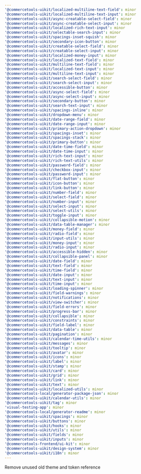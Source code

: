 ```yaml
---
'@commercetools-uikit/localized-multiline-text-field': minor
'@commercetools-uikit/localized-multiline-text-input': minor
'@commercetools-uikit/async-creatable-select-field': minor
'@commercetools-uikit/async-creatable-select-input': minor
'@commercetools-uikit/localized-rich-text-input': minor
'@commercetools-uikit/selectable-search-input': minor
'@commercetools-uikit/spacings-inset-squish': minor
'@commercetools-uikit/secondary-icon-button': minor
'@commercetools-uikit/creatable-select-field': minor
'@commercetools-uikit/creatable-select-input': minor
'@commercetools-uikit/localized-money-input': minor
'@commercetools-uikit/localized-text-field': minor
'@commercetools-uikit/multiline-text-field': minor
'@commercetools-uikit/localized-text-input': minor
'@commercetools-uikit/multiline-text-input': minor
'@commercetools-uikit/search-select-field': minor
'@commercetools-uikit/search-select-input': minor
'@commercetools-uikit/accessible-button': minor
'@commercetools-uikit/async-select-field': minor
'@commercetools-uikit/async-select-input': minor
'@commercetools-uikit/secondary-button': minor
'@commercetools-uikit/search-text-input': minor
'@commercetools-uikit/spacings-inline': minor
'@commercetools-uikit/dropdown-menu': minor
'@commercetools-uikit/date-range-field': minor
'@commercetools-uikit/date-range-input': minor
'@commercetools-uikit/primary-action-dropdown': minor
'@commercetools-uikit/spacings-inset': minor
'@commercetools-uikit/spacings-stack': minor
'@commercetools-uikit/primary-button': minor
'@commercetools-uikit/date-time-field': minor
'@commercetools-uikit/date-time-input': minor
'@commercetools-uikit/rich-text-input': minor
'@commercetools-uikit/rich-text-utils': minor
'@commercetools-uikit/password-field': minor
'@commercetools-uikit/checkbox-input': minor
'@commercetools-uikit/password-input': minor
'@commercetools-uikit/flat-button': minor
'@commercetools-uikit/icon-button': minor
'@commercetools-uikit/link-button': minor
'@commercetools-uikit/number-field': minor
'@commercetools-uikit/select-field': minor
'@commercetools-uikit/number-input': minor
'@commercetools-uikit/select-input': minor
'@commercetools-uikit/select-utils': minor
'@commercetools-uikit/toggle-input': minor
'@commercetools-uikit/collapsible-motion': minor
'@commercetools-uikit/data-table-manager': minor
'@commercetools-uikit/money-field': minor
'@commercetools-uikit/radio-field': minor
'@commercetools-uikit/input-utils': minor
'@commercetools-uikit/money-input': minor
'@commercetools-uikit/radio-input': minor
'@commercetools-uikit/accessible-hidden': minor
'@commercetools-uikit/collapsible-panel': minor
'@commercetools-uikit/date-field': minor
'@commercetools-uikit/text-field': minor
'@commercetools-uikit/time-field': minor
'@commercetools-uikit/date-input': minor
'@commercetools-uikit/text-input': minor
'@commercetools-uikit/time-input': minor
'@commercetools-uikit/loading-spinner': minor
'@commercetools-uikit/field-warnings': minor
'@commercetools-uikit/notifications': minor
'@commercetools-uikit/view-switcher': minor
'@commercetools-uikit/field-errors': minor
'@commercetools-uikit/progress-bar': minor
'@commercetools-uikit/collapsible': minor
'@commercetools-uikit/constraints': minor
'@commercetools-uikit/field-label': minor
'@commercetools-uikit/data-table': minor
'@commercetools-uikit/pagination': minor
'@commercetools-uikit/calendar-time-utils': minor
'@commercetools-uikit/messages': minor
'@commercetools-uikit/tooltip': minor
'@commercetools-uikit/avatar': minor
'@commercetools-uikit/icons': minor
'@commercetools-uikit/label': minor
'@commercetools-uikit/stamp': minor
'@commercetools-uikit/card': minor
'@commercetools-uikit/grid': minor
'@commercetools-uikit/link': minor
'@commercetools-uikit/text': minor
'@commercetools-uikit/localized-utils': minor
'@commercetools-local/generator-package-json': minor
'@commercetools-uikit/calendar-utils': minor
'@commercetools-uikit/tag': minor
'visual-testing-app': minor
'@commercetools-local/generator-readme': minor
'@commercetools-uikit/spacings': minor
'@commercetools-uikit/buttons': minor
'@commercetools-uikit/hooks': minor
'@commercetools-uikit/utils': minor
'@commercetools-uikit/fields': minor
'@commercetools-uikit/inputs': minor
'@commercetools-frontend/ui-kit': minor
'@commercetools-uikit/design-system': minor
'@commercetools-uikit/i18n': minor
---
```


Remove unused old theme and token reference
